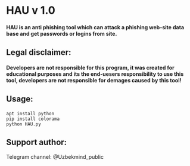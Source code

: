# HAU v 1.0
#### HAU is an anti phishing tool which can attack a phishing web-site data base and get passwords or logins from site.

## Legal disclaimer:
#### Developers are not responsible for this program, it was created for educational purposes and its the end-uesers responsibility to use this tool, developers are not responsible for demages caused by this tool!

## Usage:
####
```
apt install python
pip install colorama
python HAU.py
```
## Support author:
Telegram channel: @Uzbekmind_public
